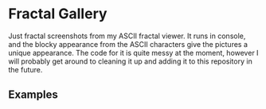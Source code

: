# Fractal Gallery
Just fractal screenshots from my ASCII fractal viewer. It runs in console, and the blocky appearance from the ASCII characters give the pictures a unique appearance. The code for it is quite messy at the moment, however I will probably get around to cleaning it up and adding it to this repository in the future.

## Examples
